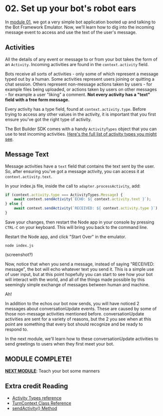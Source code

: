 # 02. Set up your bot's robot ears

In [module 01](../01.setup), we got a very simple bot application booted up and talking to the Bot Framework Emulator.
Now, we'll learn how to dig into the incoming message event to access and use the text of the user's message.

## Activities

All the details of any event or message to or from your bot takes the form of an `Activity`.  Incoming activities are
found in the `context.activity` field. 

Bots receive all sorts of activities - only some of which represent a message typed out by a human. Some activities represent users joining or quitting a chat session. Others represent non-message actions taken by users - for example files being uploaded, or actions taken by users on other messages - for example a user "liking" a comment. **Not every activity has a "text" field with a free form message.**

Every activity has a type field, found at `context.activity.type`. Before trying to access any other values in the activity, it is important that you first ensure you've got the right type of activity.

The Bot Builder SDK comes with a handy `ActivityTypes` object that you can use to test incoming activities. [Here's the full list of activity types you might see](https://docs.microsoft.com/en-us/javascript/api/botframework-schema/activitytypes?view=botbuilder-ts-latest).

## Message Text

Message activities have a `text` field that contains the text sent by the user. So, after ensuring you've got a message activity, you can access it at `context.activity.text`.

In your index.js file, inside the call to `adapter.processActivity`, add:

```javascript
if (context.activity.type === ActivityTypes.Message) {
    await context.sendActivity(`ECHO: ${ context.activity.text }`);
} else {
    await context.sendActivity(`RECEIVED: ${ context.activity.type }`);
}
````

Save your changes, then  restart the Node app in your console by pressing `CTRL-C` on your keyboard. This will bring you back to the command line.

<!-- TODO: Do we maybe want to use the Visual Studio built in console? Could we make the instructions more specific? -->

Restart the Node app, and click "Start Over" in the emulator.

```
node index.js
```

(screenshot?)

Now, notice that when you send a message, instead of saying "RECEIVED: message", the bot will echo whatever text you send it.
This is a simple use of user input, but at this point hopefully you can start to see how your bot will interact with the world,
and all of the things made possible by this seemingly simple exchange of messages between human and machine.

Ah!

In addition to the echos our bot now sends, you will have noticed 2 messages about conversationUpdate events. These are caused by some of those non-message activities mentioned before. conversationUpdate activities are sent for a variety of reasons, but the 2 you see when at this point are something that every bot should recognize and be ready to respond to.

In the next module, we'll learn how to these conversationUpdate activities to send greetings to users when they first meet your bot.

## MODULE COMPLETE!

**[NEXT MODULE](../03.welcome_bot)**: Teach your bot some manners

## Extra credit Reading

* [Activity Types reference](https://docs.microsoft.com/en-us/javascript/api/botframework-schema/activitytypes?view=botbuilder-ts-latest)
* [TurnContext Class Reference](https://docs.microsoft.com/en-us/javascript/api/botbuilder-core/turncontext?view=botbuilder-ts-latest)
* [sendActivity() Method](https://docs.microsoft.com/en-us/javascript/api/botbuilder-core/turncontext?view=botbuilder-ts-latest#sendactivity)